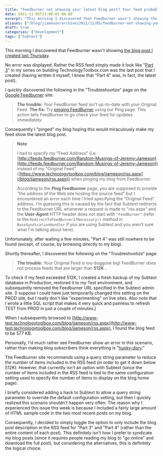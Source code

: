 ```yaml
---
title: "Feedburner not showing your latest blog post? Your feed probably exceeds 512K."
date: 2011-11-05T23:00:01-06:00
excerpt: "This morning I discovered that Feedburner wasn't showing the blog post I created last Thursday. No error was displayed. Rather the RSS feed simply made it look like..."
aliases: ["/blog/jjameson/archive/2011/11/05/feedburner-not-showing-your-latest-blog-post.aspx"]
draft: true
categories: ["Development"]
tags: ["Subtext"]
---
```


This morning I discovered that Feedburner wasn't showing [the blog post I created last Thursday](/blog/jjameson/2011/11/03/building-technologytoolbox-com-part-4).

No error was displayed. Rather the RSS feed simply made it look like "[Part 3](/blog/jjameson/2011/10/27/building-technologytoolbox-com-part-3)" in my series on building TechnologyToolbox.com was the last post that I created (having written it myself, I knew that "Part 4" was, in fact, the latest post).

I quickly discovered the following in the "Troubleshootize" page on the [Google Feedburner](http://feedburner.google.com) site:

> **The trouble:** Your FeedBurner feed isn't up-to-date with your Original Feed.
> **The fix:** Try [pinging FeedBurner](http://feedburner.google.com/fb/a/ping) using our Ping page. This action tells FeedBurner to go check your feed for updates immediately.

Consequently I "pinged" my blog hoping this would miraculously make my feed show the latest blog post.

> **Note**
>
> I had to specify my "Feed Address" (i.e. [http://feeds.feedburner.com/Random-Musings-of-Jeremy-Jameson](http://feeds.feedburner.com/Random-Musings-of-Jeremy-Jameson)) instead of my "Original Feed" ([https://www.technologytoolbox.com/blog/jjameson/rss.aspx](/blog/jjameson/rss.aspx)) when pinging my blog from Feedburner.
>
> According to the **Ping Feedburner** page, you are supposed to provide "the address of the Web site hosting the source feed" but I encountered an error each time I tried specifying the "Original Feed" address. I'm guessing this is caused by the fact that Subtext redirects to the Feedburner URL whenever a request is made to "rss.aspx" and the **User-Agent** HTTP header does not start with `"FeedBurner"` (refer to the `RedirectToFeedBurnerIfNecessary()` method in `BaseSyndicationHandler` if you are using Subtext and you aren't sure what I'm talking about here).

Unfortunately, after waiting a few minutes, "Part 4" was still nowhere to be found (except, of course, by browsing directly to my blog).

Shortly thereafter, I discovered the following on the "Troubleshootize" page:

> **The trouble:** Your Original Feed is too doggone big! FeedBurner does not process feeds that are larger than **512K**...

To check if my feed exceeded 512K, I created a fresh backup of my Subtext database in Production, restored it to my Test environment, and subsequently removed the Feedburner URL specified in the Subtext admin site. [I suppose I could have just temporarily changed this setting on the PROD site, but I really don't like "experimenting" on live sites. Also note that I wrote a little SQL script that makes it very quick and painless to refresh TEST from PROD in just a couple of minutes.]

When I subsequently browsed to [http://www-test.technologytoolbox.com/blog/jjameson/rss.aspx](http://www-test.technologytoolbox.com/blog/jjameson/rss.aspx), I found the blog feed to be 577 KB.

Personally, I'd much rather see Feedburner show an error in this scenario, rather than making blog subscribers think everything is "[hunky-dory](http://www.merriam-webster.com/dictionary/hunky-dory)."

The Feedburner site recommends using a query string parameter to reduce the number of items included in the RSS feed (in order to get it down below 512K). However, that currently isn't an option with Subtext (since the number of items included in the RSS feed is tied to the same configuration setting used to specify the number of items to display on the blog home page).

I briefly considered adding a hack to Subtext to allow a query string parameter to override the default configuration setting, but then I quickly realized this scenario shouldn't happen very often. The reason why I experienced this issue this week is because I included a fairly large amount of HTML sample code in the two most recent posts on my blog.

Consequently, I decided to simply toggle the option to only include the blog post description in the RSS feed for "Part 3" and "Part 4" (rather than the entire content of each post). This definitely isn't how I prefer to syndicate my blog posts (since it requires people reading my blog to "go online" and download the full post), but considering the alternatives, this is definitely the logical choice.


